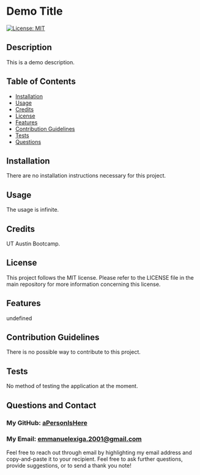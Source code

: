
# Demo Title
[![License: MIT](https://img.shields.io/badge/License-MIT-yellow.svg)](https://opensource.org/licenses/MIT)

## Description
        
This is a demo description.

## Table of Contents
- [Installation](#installation)
- [Usage](#usage)
- [Credits](#credits)
- [License](#license)
- [Features](#features)
- [Contribution Guidelines](#contribution-guidelines)
- [Tests](#tests)
- [Questions](#questions-and-contact)
        
## Installation
        
There are no installation instructions necessary for this project.
        
## Usage
        
The usage is infinite.
        
## Credits

UT Austin Bootcamp.

## License
        
This project follows the MIT license. Please refer to the LICENSE file in the main repository for more information concerning this license.
        
## Features

undefined

## Contribution Guidelines

There is no possible way to contribute to this project.

## Tests

No method of testing the application at the moment.

## Questions and Contact

### My GitHub: [aPersonIsHere](https://www.github.com/aPersonIsHere)

### My Email: emmanuelexiga.2001@gmail.com

Feel free to reach out through email by highlighting my email address and copy-and-paste it to your recipient. 
Feel free to ask further questions, provide suggestions, or to send a thank you note!

        